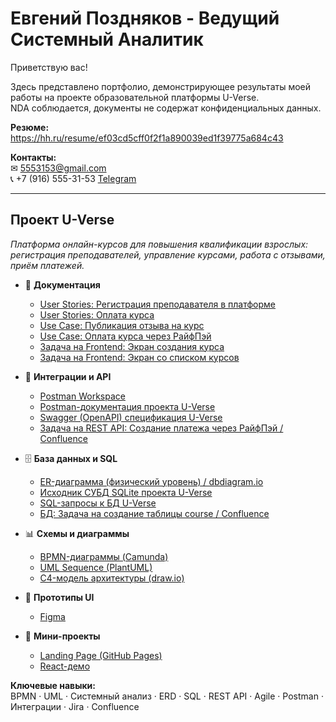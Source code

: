 # Евгений Поздняков  - Ведущий Системный Аналитик

Приветствую вас!

Здесь представлено портфолио, демонстрирующее результаты моей работы на проекте образовательной платформы U-Verse.  
NDA соблюдается, документы не содержат конфиденциальных данных.

**Резюме:**  
https://hh.ru/resume/ef03cd5cff0f2f1a890039ed1f39775a684c43

**Контакты:**  
✉ 5553153@gmail.com  
📞 +7 (916) 555-31-53
[Telegram](https://t.me/Coal_Juice)

---

## Проект U-Verse  
*Платформа онлайн-курсов для повышения квалификации взрослых: регистрация преподавателей, управление курсами, работа с отзывами, приём платежей.*  

- 📄 **Документация**  
  - [User Stories: Регистрация преподавателя в платформе](https://github.com/)
  - [User Stories: Оплата курса](https://github.com/)
  - [Use Case: Публикация отзыва на курс](https://github.com/)  
  - [Use Case: Оплата курса через РайфПэй](https://github.com/)  
  - [Задача на Frontend: Экран создания курса](https://github.com/g)
  - [Задача на Frontend: Экран со списком курсов](https://github.com/)  
    
- 🔗 **Интеграции и API**  
  - [Postman Workspace](https://www.postman.com/)  
  - [Postman-документация проекта U-Verse](https://documenter.getpostman.com/)  
  - [Swagger (OpenAPI) спецификация U-Verse](https://github.com/)
  - [Задача на REST API: Создание платежа через РайфПэй / Confluence](https://github.com/)  
 
  
- 🗄 **База данных и SQL**  
  - [ER-диаграмма (физический уровень) / dbdiagram.io](https://github.com)  
  - [Исходник СУБД SQLite проекта U-Verse](https://github.com/)  
  - [SQL-запросы к БД U-Verse](https://github.com/)
  - [БД: Задача на создание таблицы course / Confluence](https://github.com/)  
 
  
- 📊 **Схемы и диаграммы**  
  - [BPMN-диаграммы (Camunda)](https://github.com/)  
  - [UML Sequence (PlantUML)](https://github.com/)  
  - [C4-модель архитектуры (draw.io)](https://github.com/)
 
    
- 🎨 **Прототипы UI**  
  - [Figma](https://www.figma.com/)
 
    
- 🚀 **Мини-проекты**  
  - [Landing Page (GitHub Pages)](https://)  
  - [React-демо](https://github.com/)  


**Ключевые навыки:**  
BPMN · UML · Системный анализ · ERD · SQL · REST API · Agile · Postman · Интеграции · Jira · Confluence
